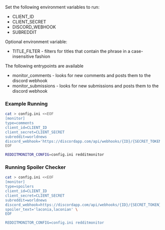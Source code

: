 Set the following environment variables to run:
* CLIENT_ID
* CLIENT_SECRET
* DISCORD_WEBHOOK
* SUBREDDIT

Optional environment variable:
* TITLE_FILTER - filters for titles that contain the phrase in a case-insensitive fashion


The following entrypoints are available
* monitor_comments - looks for new comments and posts them to the discord webhook
* monitor_submissions - looks for new submissions and posts them to the discord webhook

### Example Running

```sh
cat > config.ini <<EOF
[monitor]
type=comments
client_id=CLIENT_ID
client_secret=CLIENT_SECRET
subreddit=worldnews
discord_webhook='https://discordapp.com/api/webhooks/{ID}/{SECRET_TOKEN}'
EOF

REDDITMONITOR_CONFIG=config.ini redditmonitor
```

### Running Spoiler Checker

```sh
cat > config.ini <<EOF
[monitor]
type=spoilers
client_id=CLIENT_ID
client_secret=CLIENT_SECRET
subreddit=worldnews
discord_webhook=https://discordapp.com/api/webhooks/{ID}/{SECRET_TOKEN}
spoiler_text='laconia,laconian' \
EOF

REDDITMONITOR_CONFIG=config.ini redditmonitor
```